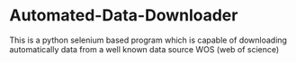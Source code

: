 # Automated-Data-Downloader
This is a python selenium based program which is capable of downloading automatically data from a well known data source WOS (web of science)
